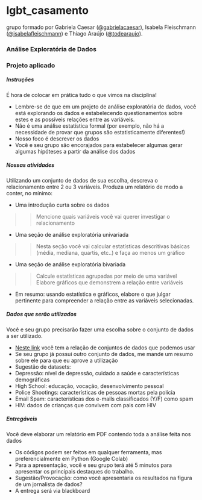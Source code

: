 # lgbt_casamento 

grupo formado por Gabriela Caesar ([@gabrielacaesar](https://github.com/gabrielacaesar)), Isabela Fleischmann ([@isabelafleischmann](https://github.com/isabelafleischmann)) e Thiago Araújo ([@todearaujo](https://github.com/todearaujo)).





### Análise Exploratória de Dados
### Projeto aplicado

##### Instruções
É hora de colocar em prática tudo o que vimos na disciplina!
- Lembre-se de que em um projeto de análise exploratória de dados, você está
explorando os dados e estabelecendo questionamentos sobre estes e as
possíveis relações entre as variáveis.
- Não é uma análise estatística formal (por exemplo, não há a necessidade de
provar que grupos são estatisticamente diferentes!)
- Nosso foco é descrever os dados
- Você e seu grupo são encorajados para estabelecer algumas gerar algumas
hipóteses a partir da análise dos dados

##### Nossas atividades
Utilizando um conjunto de dados de sua escolha, descreva o relacionamento
entre 2 ou 3 variáveis.
Produza um relatório de modo a conter, no mínimo:
- Uma introdução curta sobre os dados
>> Mencione quais variáveis você vai querer investigar o relacionamento
- Uma seção de análise exploratória univariada
>> Nesta seção você vai calcular estatísticas descritivas básicas (média,
mediana, quartis, etc..) e faça ao menos um gráfico
- Uma seção de análise exploratória bivariada
>> Calcule estatísticas agrupadas por meio de uma variável        
>> Elabore gráficos que demonstrem a relação entre variáveis
- Em resumo: usando estatística e gráficos, elabore o que julgar pertinente para
compreender a relação entre as variáveis selecionadas.

##### Dados que serão utilizados
Você e seu grupo precisarão fazer uma escolha sobre o conjunto de dados a ser
utilizado.
- [Neste link](https://norcalbiostat.netlify.app/data/) você tem a relação de conjuntos de dados que podemos usar
- Se seu grupo já possui outro conjunto de dados, me mande um resumo sobre ele
para que eu aprove a utilização
- Sugestão de datasets:
- Depressão: nível de depressão, cuidado a saúde e características demográficas
- High School: educação, vocação, desenvolvimento pessoal
- Police Shootings: características de pessoas mortas pela polícia
- Email Spam: características dos e-mails classificados (Y/F) como spam
- HIV: dados de crianças que convivem com pais com HIV

##### Entregáveis
Você deve elaborar um relatório em PDF contendo toda a análise feita nos dados
- Os códigos podem ser feitos em qualquer ferramenta, mas preferencialmente em
Python (Google Colab)
- Para a apresentação, você e seu grupo terá até 5 minutos para apresentar os
principais destaques do trabalho.
- Sugestão/Provocação: como você apresentaria os resultados na figura de um
jornalista de dados?
- A entrega será via blackboard
